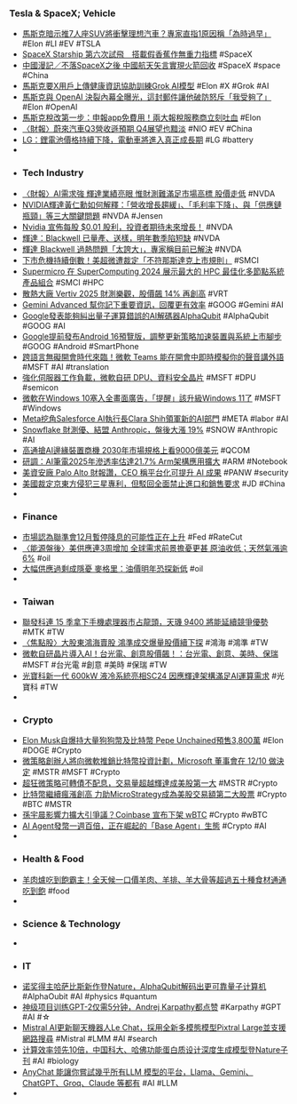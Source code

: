 ### Tesla & SpaceX; Vehicle
- [馬斯克暗示推7人座SUV將衝擊理想汽車？專家直指1原因稱「為時過早」](https://news.cnyes.com/news/id/5785455) #Elon #LI #EV #TSLA
- [SpaceX Starship 第六次試飛　搭載假香蕉作無重力指標](https://today.line.me/hk/v2/article/rm6oD3n) #SpaceX
- [中國漫記／不落SpaceX之後 中國航天矢言實現火箭回收](https://vip.udn.com/vip/story/122871/8373072) #SpaceX #space #China
- [馬斯克要X用戶上傳健康資訊協助訓練Grok AI模型](https://www.ithome.com.tw/news/166129) #Elon #X #Grok #AI
- [馬斯克與 OpenAI 決裂內幕全曝光，這封郵件讓他破防怒斥「我受夠了」](https://finance.technews.tw/2024/11/21/openai-elon-musk-insider/) #Elon #OpenAI
- [馬斯克稅改第一步：申報app免費用！兩大報稅服務商立刻吐血](https://news.cnyes.com/news/id/5785360) #Elon
- [〈財報〉蔚來汽車Q3營收遜預期 Q4展望也黯淡](https://news.cnyes.com/news/id/5785267) #NIO #EV #China
- [LG：鋰電池價格持續下降，電動車將進入真正成長期](https://technews.tw/2024/11/21/li-ion-battery-price-drop-for-ev/) #LG #battery
-
- ### Tech Industry
- [〈財報〉AI需求強 輝達業績亮眼 惟財測難滿足市場高標 股價走低](https://news.cnyes.com/news/id/5785445) #NVDA
- [NVIDIA輝達黃仁勳如何解釋：「營收增長趨緩」、「毛利率下降」、與「供應鏈瓶頸」等三大關鍵問題](https://uanalyze.com.tw/articles/807758141) #NVDA #Jensen
- [Nvidia 宣佈每股 $0.01 股利，投資者期待未來增長！](https://www.cmoney.tw/notes/note-detail.aspx?nid=885562) #NVDA
- [輝達：Blackwell 已量產、送樣，明年數季陷短缺](https://technews.tw/2024/11/21/nvidia-blackwell-shortage/) #NVDA
- [輝達 Blackwell 過熱問題「太誇大」，專家稱目前已解決](https://technews.tw/2024/11/21/nvidia-blackwell-ai-gpu-overheating/) #NVDA
- [下市危機持續倒數！美超微遭裁定「不符那斯達克上市規則」](https://technews.tw/2024/11/21/super-micro-computer-found-not-in-compliance-with-nasdaq-listing-rules/) #SMCI
- [Supermicro 在 SuperComputing 2024 展示最大的 HPC 最佳化多節點系統產品組合](https://news.owlting.com/articles/868298) #SMCI #HPC
- [散熱大廠 Vertiv 2025 財測樂觀，股價飆 14% 再創高](https://finance.technews.tw/2024/11/20/vertiv-2025-financial-forecast-is-optimistic/) #VRT
- [Gemini Advanced 幫你記下重要資訊，回覆更有效率](https://technews.tw/2024/11/21/you-can-now-ask-gemini-to-remember-your-interests-and-preferences/) #GOOG #Gemini #AI
- [Google發表能夠糾出量子運算錯誤的AI解碼器AlphaQubit](https://www.ithome.com.tw/news/166132) #AlphaQubit #GOOG #AI
- [Google提前發布Android 16預覽版，調整更新策略加速裝置與系統上市腳步](https://www.ithome.com.tw/news/166126) #GOOG #Android #SmartPhone
- [跨語言無礙開會時代來臨！微軟 Teams 能在開會中即時模擬你的聲音講外語](https://technews.tw/2024/11/21/microsoft-teams-can-instantly-simulate-your-voice-speaking-foreign-languages-in-meetings/) #MSFT #AI #translation
- [強化伺服器工作負載，微軟自研 DPU、資料安全晶片](https://infosecu.technews.tw/2024/11/21/microsoft-to-launch-new-custom-chips-for-data-processing-and-security/) #MSFT #DPU #semicon
- [微軟在Windows 10塞入全畫面廣告，「提醒」該升級Windows 11了](https://www.4gamers.com.tw/news/detail/68572/microsoft-puts-full-screen-ads-to-suggest-upgrading-to-windows-11) #MSFT #Windows
- [Meta挖角Salesforce AI執行長Clara Shih領軍新的AI部門](https://www.ithome.com.tw/news/166116) #META #labor #AI
- [Snowflake 財測優、結盟 Anthropic，盤後大漲 19%](https://finance.technews.tw/2024/11/21/snowflake-reports-financial-results-for-the-third-quarter-of-fiscal-2025/) #SNOW #Anthropic #AI
- [高通搶AI邊緣裝置商機 2030年市場規格上看9000億美元](https://news.cnyes.com/news/id/5786037) #QCOM
- [研調：AI筆電2025年滲透率估達21.7% Arm架構應用擴大](https://news.cnyes.com/news/id/5786298) #ARM #Notebook
- [美資安廠 Palo Alto 財報讚，CEO 稱平台化可提升 AI 成果](https://finance.technews.tw/2024/11/21/palo-alto-networks-reports-fiscal-first-quarter-2025-financial-results/) #PANW #security
- [美國裁定京東方侵犯三星專利，但駁回全面禁止進口和銷售要求](https://technews.tw/2024/11/20/boe-samsung/) #JD #China
-
- ### Finance
- [市場認為聯準會12月暫停降息的可能性正在上升](https://news.cnyes.com/news/id/5786145) #Fed #RateCut
- [〈能源盤後〉美供應連3周增加 全球需求前景擔憂更甚 原油收低；天然氣漲逾6%](https://news.cnyes.com/news/id/5785350) #oil
- [大幅供應過剩成隱憂 麥格里：油價明年恐探新低](https://news.cnyes.com/news/id/5785449) #oil
-
- ### Taiwan
- [聯發科連 15 季拿下手機處理器市占龍頭，天璣 9400 將能延續競爭優勢](https://technews.tw/2024/11/21/mediatek-ranks-first-in-the-mobile-phone-processor-market-for-15-consecutive-quarters/) #MTK #TW
- [〈焦點股〉大股東鴻海賣股 鴻準成交爆量股價續下探](https://news.cnyes.com/news/id/5785848) #鴻海 #鴻準 #TW
- [微軟自研晶片導入AI！台光電、創意股價飆！：台光電、創意、美時、保瑞](https://news.cnyes.com/news/id/5786373) #MSFT #台光電 #創意 #美時 #保瑞 #TW
- [光寶科新一代 600kW 液冷系統亮相SC24 因應輝達架構滿足AI運算需求](https://news.cnyes.com/news/id/5784937) #光寶科 #TW
-
- ### Crypto
- [Elon Musk自爆持大量狗狗幣及比特幣 Pepe Unchained預售3,800萬](https://news.cnyes.com/news/id/5779575) #Elon #DOGE #Crypto
- [微策略創辦人將向微軟推銷比特幣投資計劃，Microsoft 董事會在 12/10 做決定](https://abmedia.io/michael-saylor-pitch-to-microstrategy) #MSTR #MSFT #Crypto
- [超狂微策略可轉債不配息，交易量超越輝達成美股第一大](https://abmedia.io/microstrategy-announces-0-coupon-convertible-senior-notes) #MSTR #Crypto
- [比特幣繼續瘋漲創高 力助MicroStrategy成為美股交易額第二大股票](https://news.cnyes.com/news/id/5785999) #Crypto #BTC #MSTR
- [孫宇晨影響力擴大引爭議？Coinbase 宣布下架 wBTC](https://blockcast.it/2024/11/20/coinbase-announces-delisting-of-wbtc/) #Crypto #wBTC
- [AI Agent發幣一週百倍，正在崛起的「Base Agent」生態](https://news.cnyes.com/news/id/5786187) #Crypto #AI
-
- ### Health & Food
- [羊肉爐吃到飽霸主！全天候一口價羊肉、羊排、羊大骨等超過五十種食材通通吃到飽](https://nashgogogo.tw/yiguoba/) #food
-
- ### Science & Technology
-
- ### IT
- [诺奖得主哈萨比斯新作登Nature，AlphaQubit解码出更可靠量子计算机](https://www.jiqizhixin.com/articles/2024-11-21-5) #AlphaOubit #AI #physics #quantum
- [神级项目训练GPT-2仅需5分钟，Andrej Karpathy都点赞](https://www.jiqizhixin.com/articles/2024-11-21-4) #Karpathy #GPT #AI #☆
- [Mistral AI更新聊天機器人Le Chat，採用全新多模態模型Pixtral Large並支援網路搜尋](https://www.ithome.com.tw/news/166103) #Mistral #LMM #AI #search
- [计算效率领先10倍，中国科大、哈佛功能蛋白质设计深度生成模型登Nature子刊](https://www.jiqizhixin.com/articles/2024-11-20-6) #AI #biology
- [AnyChat 能讓你嘗試幾乎所有LLM 模型的平台，Llama、Gemini、ChatGPT、Groq、Claude 等都有](https://www.kocpc.com.tw/archives/575593) #AI #LLM
-
